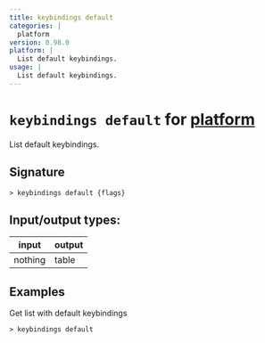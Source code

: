 ```yaml
---
title: keybindings default
categories: |
  platform
version: 0.98.0
platform: |
  List default keybindings.
usage: |
  List default keybindings.
---
```

<!-- This file is automatically generated. Please edit the command in https://github.com/nushell/nushell instead. -->

# `keybindings default` for [platform](/commands/categories/platform.md)

<div class='command-title'>List default keybindings.</div>

## Signature

```> keybindings default {flags} ```


## Input/output types:

| input   | output |
| ------- | ------ |
| nothing | table  |

## Examples

Get list with default keybindings
```nu
> keybindings default

```
